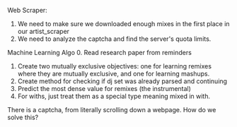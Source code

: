 Web Scraper:
1. We need to make sure we downloaded enough mixes in the first place in our artist_scraper
2. We need to analyze the captcha and find the server's quota limits. 


Machine Learning Algo
0. Read research paper from reminders
1. Create two mutually exclusive objectives: one for learning remixes where they are mutually exclusive, and one for learning mashups. 
2. Create method for checking if dj set was already parsed and continuing
4. Predict the most dense value for remixes (the instrumental)
5. For withs, just treat them as a special type meaning mixed in with.



There is a captcha, from literally scrolling down a webpage.
How do we solve this?